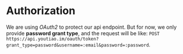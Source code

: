 # Authorization

We are using *OAuth2* to protect our api endpoint. But for now, we only
provide **password grant type**, and the request will be like:
`POST https://api.youtiao.im/oauth/token?grant_type=password&username=:email&password=:password`.
